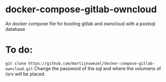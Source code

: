 # docker-compose-gitlab-owncloud
An docker compose file for booting gitlab and owncloud with a postsql database

# To do:
`git clone https://github.com/martijnvwezel/docker-compose-gitlab-owncloud.git`
Change the password of the sql and where the volumens of /srv will be placed.

